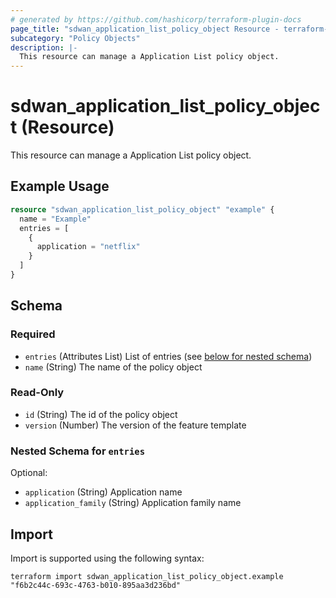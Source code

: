 ```yaml
---
# generated by https://github.com/hashicorp/terraform-plugin-docs
page_title: "sdwan_application_list_policy_object Resource - terraform-provider-sdwan"
subcategory: "Policy Objects"
description: |-
  This resource can manage a Application List policy object.
---
```


# sdwan_application_list_policy_object (Resource)

This resource can manage a Application List policy object.

## Example Usage

```terraform
resource "sdwan_application_list_policy_object" "example" {
  name = "Example"
  entries = [
    {
      application = "netflix"
    }
  ]
}
```

<!-- schema generated by tfplugindocs -->
## Schema

### Required

- `entries` (Attributes List) List of entries (see [below for nested schema](#nestedatt--entries))
- `name` (String) The name of the policy object

### Read-Only

- `id` (String) The id of the policy object
- `version` (Number) The version of the feature template

<a id="nestedatt--entries"></a>
### Nested Schema for `entries`

Optional:

- `application` (String) Application name
- `application_family` (String) Application family name

## Import

Import is supported using the following syntax:

```shell
terraform import sdwan_application_list_policy_object.example "f6b2c44c-693c-4763-b010-895aa3d236bd"
```
